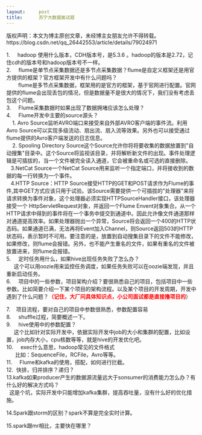 ```yaml
---
layout:     post
title:      苏宁大数据面试题
---
```

<div id="article_content" class="article_content clearfix csdn-tracking-statistics" data-pid="blog" data-mod="popu_307" data-dsm="post">
								<div class="article-copyright">
					版权声明：本文为博主原创文章，未经博主女朋友允许不得转载。					https://blog.csdn.net/qq_26442553/article/details/79024971				</div>
								            <link rel="stylesheet" href="https://csdnimg.cn/release/phoenix/template/css/ck_htmledit_views-f76675cdea.css">
						<div class="htmledit_views" id="content_views">
                
<p>1.     hadoop 使用什么版本，CDH版本号，是5.3.6 。hadoop的版本是2.72，记住cdh的版本号和hadoop版本号不一样。<br>
2.     flume是单节点采集数据还是多节点采集数据？flume是自定义框架还是用官方提供的框架？官方框架开发中有什么问题吗？<br>
        flume是多节点采集数据，框架用的是官方的框架，基于官网进行配置。官网提供的flume会出现丢包的情况，但是数据量不是很大的情况下，我们没有考虑丢包这个问题。<br>
3.     Flume采集数据时如果出现了数据拥堵应该怎么处理？<br>
4.     Flume开发中主要的source源头？<br>
    1. Avro Source监听AVRO端口来接受来自外部AVRO客户端的事件流。利用Avro Source可以实现多级流动、扇出流、扇入流等效果。另外也可以接受通过flume提供的Avro客户端发送的日志信息。<br>
    2. Spooling Directory Source这个Source允许你将将要收集的数据放置到"自动搜集"目录中。这个Source将监视该目录，并将解析新文件的出现。事件处理逻辑是可插拔的，当一个文件被完全读入通道，它会被重命名或可选的直接删除。<br>
   3.NetCat Source一个NetCat Source用来监听一个指定端口，并将接收到的数据的每一行转换为一个事件。<br>
   4.HTTP Source：HTTP Source接受HTTP的GET和POST请求作为Flume的事件,其中GET方式应该只用于试验。该Source需要提供一个可插拔的"处理器"来将请求转换为事件对象，这个处理器必须实现HTTPSourceHandler接口，该处理器接受一个 HttpServletRequest对象，并返回一个Flume Envent对象集合。从一个HTTP请求中得到的事件将在一个事务中提交到通道中。因此允许像文件通道那样对通道提高效率。如果处理器抛出一个异常，Source将会返回一个400的HTTP状态码。如果通道已满，无法再将Event加入Channel，则Source返回503的HTTP状态码，表示暂时不可用。要注意的是，放置到自动搜集目录下的文件不能修改，如果修改，则flume会报错。另外，也不能产生重名的文件，如果有重名的文件被放置进来，则flume会报错。<br>
5.     定时任务用什么，如果hive出现任务失败了怎么办？<br>
     这个可以用oozie用来监控任务调度，如果任务失败可以在oozie端发现，并且重新启动任务。<br>
6.     项目中的一些参数，项目架构介绍？要很熟悉自己的项目，包括项目中一些参数。比如简要介绍一下某个项目的架构流程。以及某个项目的开发周期，开发中遇到了什么问题？<strong><span style="color:#ff0000;">（记住，大厂问具体知识点，小公司面试都是直接撸项目的</span></strong>）</p>
<p>7.    项目流程，要对自己的项目中参数很熟悉，参数配置容易<br>
8.     shuffle过程，简要概述一下。<br>
9.     hive使用中的参数配置？<br>
     这个比如针对实际开发中，依据实际开发中job的大小和集群的配置，比如设置，job内存大小，cpu核数等等，就是hive的开发优化吧。<br>
10.     exec什么意思，hadoop常见的文件格式<br>
      比如：SequenceFile，RCFile，Avro等等。<br>
11.     Flume和kafka的使用，搭配，如何进行拦截。<br>
12.  快排，归并排序？递归？<br>
13.kafka如果producer产生的数据源流量远大于sonsumer的消费能力怎么办？有什么好的解决方式吗？<br>
  这是个坑，实际开发中只能增加kafka集群，提高吞吐量，没有什么好的优化措施。</p>
<p>14.Spark跟storm的区别？spark不算是完全实时计算。</p>
<p>15.spark跟mr相比，主要快在哪里？</p>
            </div>
                </div>